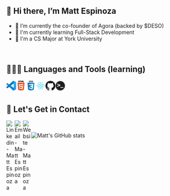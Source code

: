 ## 👋 Hi there, I’m Matt Espinoza

- 🦄 I’m currently the co-founder of Agora (backed by $DESO)
- 🧩 I'm currently learning Full-Stack Development
- 🌱 I'm a CS Major at York University

<br />

## 👨🏻‍💻 Languages and Tools (learning)
<img align="left" alt="Visual Studio Code" width="26px" src="https://raw.githubusercontent.com/github/explore/80688e429a7d4ef2fca1e82350fe8e3517d3494d/topics/visual-studio-code/visual-studio-code.png" />
<img align="left" alt="HTML5" width="26px" src="https://raw.githubusercontent.com/github/explore/80688e429a7d4ef2fca1e82350fe8e3517d3494d/topics/html/html.png" />
<img align="left" alt="CSS3" width="26px" src="https://raw.githubusercontent.com/github/explore/80688e429a7d4ef2fca1e82350fe8e3517d3494d/topics/css/css.png" />
<img align="left" alt="React" width="26px" src="https://raw.githubusercontent.com/github/explore/80688e429a7d4ef2fca1e82350fe8e3517d3494d/topics/react/react.png" />
<img align="left" alt="GitHub" width="26px" src="https://raw.githubusercontent.com/github/explore/78df643247d429f6cc873026c0622819ad797942/topics/github/github.png" />
<img align="left" alt="Terminal" width="26px" src="https://raw.githubusercontent.com/github/explore/80688e429a7d4ef2fca1e82350fe8e3517d3494d/topics/terminal/terminal.png" />

<br />
<br />

## 💎 Let's Get in Contact
[<img align="left" alt="Linkedin - Matt Espinoza" width="22px" src="https://cdn.jsdelivr.net/npm/simple-icons@v3/icons/linkedin.svg"/>][linkedin]
[<img align="left" alt="Email - Matt Espinoza" width="22px" src="https://cdn.jsdelivr.net/npm/simple-icons@v3/icons/minutemailer.svg"/>][email]
[<img align="left" alt="Website - Matt Espinoza" width = "22px" src="https://cdn.jsdelivr.net/npm/simple-icons@3.13.0/icons/google.svg"/>][website]


[linkedin]: https://linkedin.com/in/mattespoz
[email]: mailto:matt@matthewespinoza.com
[website]: https://matthewespinoza.com

<br />

![Matt's GitHub stats](https://github-readme-stats.vercel.app/api?username=mattespoz&count_private=true&theme=tokyonight)
